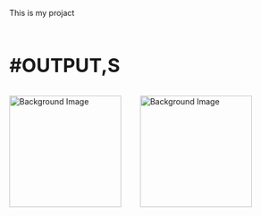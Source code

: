 This is my projact<br>
<br>
<H3 style="font-size: 34px;">#OUTPUT,S</H3>


<div>
  <img src="https://i.imgur.com/a8IJeLB.jpeg" alt="Background Image" width="200" style="margin-right: 30px;">
  <img src="https://i.imgur.com/35HPpMh.jpeg" alt="Background Image" width="200">
</div>



